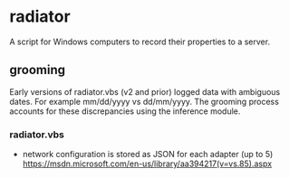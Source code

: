 # radiator
A script for Windows computers to record their properties to a server.

## grooming
Early versions of radiator.vbs (v2 and prior) logged data with ambiguous dates. For example mm/dd/yyyy vs dd/mm/yyyy. The grooming process accounts for these discrepancies using the inference module.

### radiator.vbs

- network configuration is stored as JSON for each adapter (up to 5)
  https://msdn.microsoft.com/en-us/library/aa394217(v=vs.85).aspx
